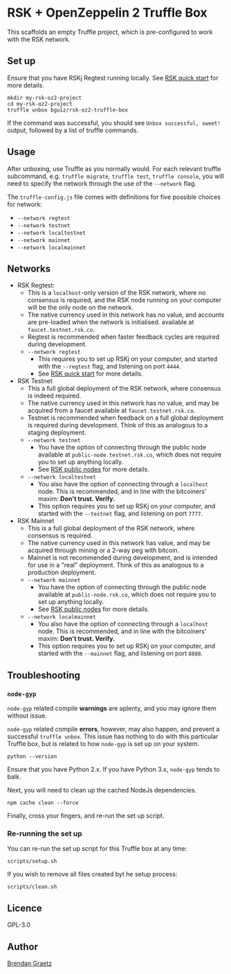 # RSK + OpenZeppelin 2 Truffle Box

This scaffolds an empty Truffle project,
which is pre-configured to work with the RSK network.

## Set up

Ensure that you have RSKj Regtest running locally.
See [RSK quick start](https://developers.rsk.co/quick-start/step1-install-rsk-local-node/)
for more details.

```shell
mkdir my-rsk-oz2-project
cd my-rsk-oz2-project
truffle unbox bguiz/rsk-oz2-truffle-box
```

If the command was successful,
you should see `Unbox successful, sweet!` output,
followed by a list of truffle commands.

## Usage

After unboxing, use Truffle as you normally would.
For each relevant truffle subcommand,
e.g. `truffle migrate`, `truffle test`, `truffle console`,
you will need to specify the network through the use of
the `--network` flag.

The `truffle-config.js` file comes with definitions for five
possible choices for network:

- `--network regtest`
- `--network testnet`
- `--network localtestnet`
- `--network mainnet`
- `--network localmainnet`

## Networks

- RSK Regtest:
  - This is a `localhost`-only version of the RSK network,
    where no consensus is required,
    and the RSK node running on your computer will be
    the only node on the network.
  - The native currency used in this network has no value,
    and accounts are pre-loaded when the network is initialised.
    available at `faucet.testnet.rsk.co`.
  - Regtest is recommended when faster feedback cycles
    are required during development.
  - `--network regtest`
    - This requires you to set up RSKj on your computer,
      and started with the `--regtest` flag,
      and listening on port `4444`.
    - See [RSK quick start](https://developers.rsk.co/quick-start/step1-install-rsk-local-node/)
      for more details.
- RSK Testnet
  - This a full global deployment of the RSK network,
    where consensus is indeed required.
  - The native currency used in this network has no value,
    and may be acquired from a faucet
    available at `faucet.testnet.rsk.co`.
  - Testnet is recommended when feedback on a
    full global deployment is required during development.
    Think of this as analogous to a staging deployment.
  - `--network testnet`
    - You have the option of connecting through the public node
      available at `public-node.testnet.rsk.co`,
      which does not require you to set up anything locally.
    - See [RSK public nodes](https://developers.rsk.co/rsk/public-nodes/)
      for more details.
  - `--network localtestnet`
    - You also have the option of connecting through a `localhost` node.
      This is recommended, and in line with the
      bitcoiners' maxim: **Don't trust. Verify.**
    - This option requires you to set up RSKj on your computer,
      and started with the `--testnet` flag,
      and listening on port `7777`.
- RSK Mainnet
  - This is a full global deployment of the RSK network,
    where consensus is required.
  - The native currency used in this network has value,
    and may be acquired through mining or a 2-way peg with bitcoin.
  - Mainnet is not recommended during development,
    and is intended for use in a "real" deployment.
    Think of this as analogous to a production deployment.
  - `--network mainnet`
    - You have the option of connecting through the public node
      available at `public-node.rsk.co`,
      which does not require you to set up anything locally.
    - See [RSK public nodes](https://developers.rsk.co/rsk/public-nodes/)
      for more details.
  - `--network localmainnet`
    - You also have the option of connecting through a `localhost` node.
      This is recommended, and in line with the
      bitcoiners' maxim: **Don't trust. Verify.**
    - This option requires you to set up RSKj on your computer,
      and started with the `--mainnet` flag,
      and listening on port `8888`.

## Troubleshooting

### `node-gyp`

`node-gyp` related compile **warnings** are aplenty,
and you may ignore them without issue.

`node-gyp` related compile **errors**, however, may also happen,
and prevent a successful `truffle unbox`.
This issue has nothing to do with this particular Truffle box,
but is related to how `node-gyp` is set up on your system.

```shell
python --version
```

Ensure that you have Python 2.x.
If you have Python 3.x, `node-gyp` tends to balk.

Next, you will need to clean up the cached NodeJs dependencies.

```shell
npm cache clean --force
```

Finally, cross your fingers, and re-run the set up script.

### Re-running the set up

You can re-run the set up script for this Truffle box at any time:

```shell
scripts/setup.sh
```

If you wish to remove all files created byt he setup process:

```shell
scripts/clean.sh
```

## Licence

GPL-3.0

## Author

[Brendan Graetz](http://bguiz.com/)
